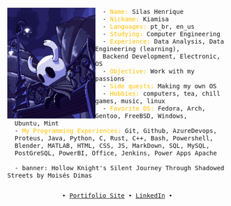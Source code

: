 <div align="center">
 <div align="center">
  <div align="left">
    <a href="https://giffiles.alphacoders.com/216/216593.gif" alt="Hollow Knight's Silent Journey Through Shadowed Streets">
     <img src="./assets/banners/lonelyknight.gif" align="left" width=40%>
    </a>
  </div>
    <div align="right">
      <p align="left">
      <!--  -->
<div align="center">
 <div align="center">
  <div align="left">
  </div>
    <div align="right">
      <p align="left">
      <!--  -->
      <p align="left">
        <samp>
          &nbsp; - <span style="color:#FFC000;">Name:</span> Silas Henrique<br>
          &nbsp; - <span style="color:#FFC000;">Nickame:</span> Kiamisa<br>
          &nbsp; - <span style="color:#FFC000;">Languages:</span> pt_br, en_us<br>
          &nbsp; - <span style="color:#FFC000;">Studying:</span> Computer Engineering<br>
          &nbsp; - <span style="color:#FFC000;">Experience:</span> Data Analysis, Data Engineering (learning), <br>
          &nbsp; Backend Development, Electronic, OS<br>
          &nbsp; - <span style="color:#FFC000;">Objective:</span> Work with my passions<br>
          &nbsp; - <span style="color:#FFC000;">Side quests:</span> Making my own OS<br>
          &nbsp; - <span style="color:#FFC000;">Hobbies:</span> computers, tea, chill games, music, linux<br>
          &nbsp; - <span style="color:#FFC000;">Favorite OS:</span> Fedora, Arch, Gentoo, FreeBSD, Windows,<br>
          &nbsp;  Ubuntu, Mint<br>
          &nbsp; - <span style="color:#FFC000;">My Programming Experiences:</span> Git, Github, AzureDevops,<br>
          &nbsp; Proteus, Java, Python, C, Rust, C++, Bash, Powershell,<br>
          &nbsp; Blender, MATLAB, HTML, CSS, JS, MarkDown, SQL, MySQL,<br>
          &nbsp;  PostGreSQL, PowerBI, Office, Jenkins, Power Apps Apache<br>
          <br>
          &nbsp; - banner: Hollow Knight's Silent Journey Through Shadowed Streets by Moisés Dimas<br>
      </p>
      <!--  -->
    </div>
  </div>
  <h2></h2>
  <samp>
    • <a href="https://kiam-sh.vercel.app/">Portifolio Site</a> •
    <a href="https://www.linkedin.com/in/silas-cerqueira/">LinkedIn</a> •
  </samp>
 </div>
</div>

 </div>
</div>
